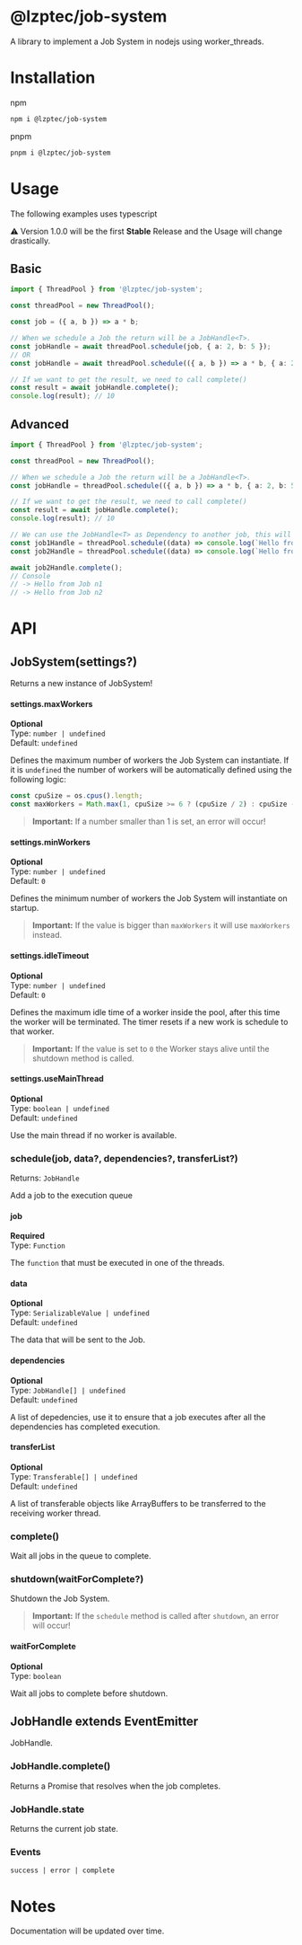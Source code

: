 # @lzptec/job-system
A library to implement a Job System in nodejs using worker_threads.

# Installation

npm
```sh
npm i @lzptec/job-system
```

pnpm
```sh
pnpm i @lzptec/job-system
```

# Usage
The following examples uses typescript

⚠ Version 1.0.0 will be the first **Stable** Release and the Usage will change drastically.

## Basic
```ts
import { ThreadPool } from '@lzptec/job-system';

const threadPool = new ThreadPool();

const job = ({ a, b }) => a * b;

// When we schedule a Job the return will be a JobHandle<T>.
const jobHandle = await threadPool.schedule(job, { a: 2, b: 5 });
// OR
const jobHandle = await threadPool.schedule(({ a, b }) => a * b, { a: 2, b: 5 });

// If we want to get the result, we need to call complete()
const result = await jobHandle.complete();
console.log(result); // 10
```

## Advanced
```ts
import { ThreadPool } from '@lzptec/job-system';

const threadPool = new ThreadPool();

// When we schedule a Job the return will be a JobHandle<T>.
const jobHandle = threadPool.schedule(({ a, b }) => a * b, { a: 2, b: 5 });

// If we want to get the result, we need to call complete()
const result = await jobHandle.complete();
console.log(result); // 10

// We can use the JobHandle<T> as Dependency to another job, this will ensure that a job run only after the dependency job.
const job1Handle = threadPool.schedule((data) => console.log(`Hello from Job n${this.data}`), 1);
const job2Handle = threadPool.schedule((data) => console.log(`Hello from Job n${this.data}`), 2, [job1Handle]);

await job2Handle.complete();
// Console
// -> Hello from Job n1
// -> Hello from Job n2
```

# API

## JobSystem(settings?)

Returns a new instance of JobSystem!

#### settings.maxWorkers
**Optional**<br>
Type: `number | undefined`<br>
Default: `undefined`

Defines the maximum number of workers the Job System can instantiate.
If it is `undefined` the number of workers will be automatically defined using the following logic:
```ts
const cpuSize = os.cpus().length;
const maxWorkers = Math.max(1, cpuSize >= 6 ? (cpuSize / 2) : cpuSize - 1);
```

> **Important:** If a number smaller than 1 is set, an error will occur!

#### settings.minWorkers
**Optional**<br>
Type: `number | undefined`<br>
Default: `0`

Defines the minimum number of workers the Job System will instantiate on startup.

> **Important:** If the value is bigger than `maxWorkers` it will use `maxWorkers` instead.

#### settings.idleTimeout
**Optional**<br>
Type: `number | undefined`<br>
Default: `0`

Defines the maximum idle time of a worker inside the pool, after this time the worker will be terminated.
The timer resets if a new work is schedule to that worker.

> **Important:** If the value is set to `0` the Worker stays alive until the shutdown method is called.

#### settings.useMainThread
**Optional**<br>
Type: `boolean | undefined`<br>
Default: `undefined`

Use the main thread if no worker is available.

### schedule(job, data?, dependencies?, transferList?)
Returns: `JobHandle`

Add a job to the execution queue

#### job
**Required**<br>
Type: `Function`<br>

The `function` that must be executed in one of the threads.

#### data
**Optional**<br>
Type: `SerializableValue | undefined`<br>
Default: `undefined`

The data that will be sent to the Job.

#### dependencies
**Optional**<br>
Type: `JobHandle[] | undefined`<br>
Default: `undefined`

A list of depedencies, use it to ensure that a job executes after all the dependencies has completed execution.

#### transferList
**Optional**<br>
Type: `Transferable[] | undefined`<br>
Default: `undefined`

A list of transferable objects like ArrayBuffers to be transferred to the receiving worker thread.

### complete()

Wait all jobs in the queue to complete.

### shutdown(waitForComplete?)

Shutdown the Job System.

> **Important:** If the `schedule` method is called after `shutdown`, an error will occur!

#### waitForComplete
**Optional**<br>
Type: `boolean`<br>

Wait all jobs to complete before shutdown.

## JobHandle<T> extends EventEmitter

JobHandle.

### JobHandle.complete()

Returns a Promise that resolves when the job completes.

### JobHandle.state

Returns the current job state.

### Events
`success | error | complete`

# Notes

Documentation will be updated over time.